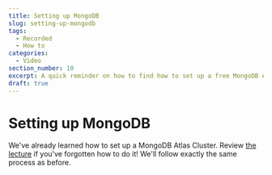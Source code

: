 ```yaml
---
title: Setting up MongoDB
slug: setting-up-mongodb
tags:
  - Recorded
  - How to
categories:
  - Video
section_number: 10
excerpt: A quick reminder on how to find how to set up a free MongoDB Atlas Cluster.
draft: true
---
```


# Setting up MongoDB

We've already learned how to set up a MongoDB Atlas Cluster. Review [the lecture](../../../section07/lectures/13_accessing_mongodb_with_compass_and_atlas/) if you've forgotten how to do it! We'll follow exactly the same process as before.